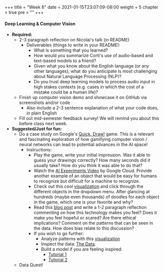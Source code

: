 +++
title = "Week 6"
date = 2021-01-15T23:07:09-08:00
weight = 5
chapter = true
pre = "<b></b>"
+++

#### Deep Learning & Computer Vision
- **Required:** 
  - 2-3 paragraph reflection on Nicolai's talk (in README) 
    - Deliverables (things to write in your README):
      - What is something that you learned?
      - How would you summarize Corti's use of audio-based and text-based models to a friend?
      - Given what you know about the English language (or any other languages), what do you anticipate is most challenging about Natural Language Processing (NLP)?
      - Do you trust deep learning models to process audio input in high stakes contexts (e.g. cases in which the cost of a mistake could be a human life)?
  - Finish up computer vision demo and showcase it on GitHub via screenshots and/or code
    - Also include a 2-3 sentence explanation of what your code does, in plain English
  - Fill out mid-semester feedback survey! We will remind you about this before class next week.
- **Suggested/Just for fun:** 
  - Do a case study on Google's [Quick, Draw!](https://quickdraw.withgoogle.com) game. This is a relevant and fascinating exploration of how gamifying computer vision / neural networks can lead to potential advances in the AI space!
    - Instructions:
      - Play the game, write your initial impression. Was it able to guess your drawings correctly? How many seconds did it usually take? How do you think it was able to do that?
      - Watch the [AI Experiments Video](https://www.youtube.com/watch?time_continue=100&v=X8v1GWzZYJ4&feature=emb_title) by Google Cloud. Provide another example of an object that would be easy for humans to recognize but difficult for a machine to recognize.
      - Check out this cool [visualization](https://quickdraw.withgoogle.com/data/purse) and click through the different objects in the dropdown menu. After glancing at hundreds (maybe even thousands) of doodles for each object in the game, which one is your favorite and why?
      - Read this [blog post](https://research.googleblog.com/2017/08/exploring-and-visualizing-open-global.html) and write a 1-2 paragraph reflection commenting on how this technology makes you feel? Does it make you feel hopeful or scared? Are there ethical implications? Comment on the patterns that can be seen in the data. How does bias relate to this discussion? 
      - If you wish to go further:
        - Analyze patterns with this [visualization](https://pair-code.github.io/facets/quickdraw.html)
        - Inspect the data: [The Data](https://github.com/googlecreativelab/quickdraw-dataset). 
        - Build a model if you are feeling inspired: 
          - [Tutorial 1](https://medium.com/tensorflow/train-on-google-colab-and-run-on-the-browser-a-case-study-8a45f9b1474e)
          - [Tutorial 2](https://github.com/keisukeirie/quickdraw_prediction_model)
  - Data Quest!

